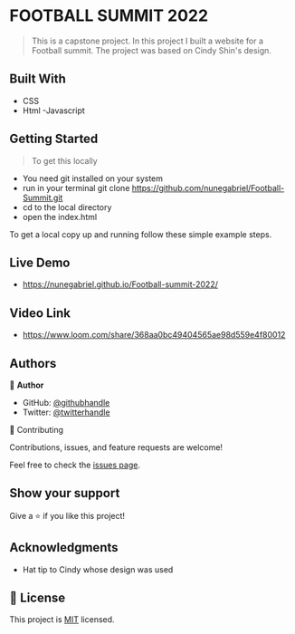 # FOOTBALL SUMMIT 2022
> This is a capstone project. In this project I built a website for a Football summit.
> The project was based on Cindy Shin's design.

## Built With
- CSS
- Html
-Javascript

 ## Getting Started

> To get this locally 
- You need git installed on your system
- run in your terminal git clone https://github.com/nunegabriel/Football-Summit.git
- cd to the local directory
- open the index.html

 To get a local copy up and running follow these simple example steps.

## Live Demo
- https://nunegabriel.github.io/Football-summit-2022/

## Video Link
- https://www.loom.com/share/368aa0bc49404565ae98d559e4f80012

## Authors

👤 **Author**

- GitHub: [@githubhandle](https://github.com/nunegabriel)
- Twitter: [@twitterhandle](https://twitter.com/_cornrow)




🤝 Contributing

Contributions, issues, and feature requests are welcome!

Feel free to check the [issues page](../../issues/).

 ## Show your support

Give a ⭐️ if you like this project!

## Acknowledgments

- Hat tip to Cindy whose design was used

## 📝 License

This project is [MIT](./MIT.md) licensed.

